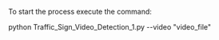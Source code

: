 To start the process execute the command: 

python Traffic_Sign_Video_Detection_1.py --video "video_file" 